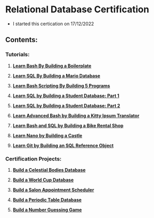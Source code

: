 # Relational Database Certification

* I started this certication on 17/12/2022

## Contents:

### Tutorials:

1) [**Learn Bash By Building a Boilerplate**](01%20-%20Learn%20Bash%20by%20Building%20a%20Boilerplate)

2) [**Learn SQL By Building a Mario Database**](02%20-%20Learn%20SQL%20By%20Building%20a%20Mario%20Database)

3) [**Learn Bash Scripting By Building 5 Programs**](/03%20-%20Relational%20Database/04%20-%20Learn%20Bash%20Scripting%20By%20Building%205%20Programs)

4) [**Learn SQL by Building a Student Database: Part 1**](/03%20-%20Relational%20Database/05%20-%20Learn%20SQL%20By%20Building%20a%20Student%20Database%20(Part%201))

5) [**Learn SQL by Building a Student Database: Part 2**](/03%20-%20Relational%20Database/06%20-%20Learn%20SQL%20By%20Building%20a%20Student%20Database%20(Part%202))

6) [**Learn Advanced Bash by Building a Kitty Ipsum Translator**](/03%20-%20Relational%20Database/08%20-%20Learn%20Advanced%20Bash%20by%20Building%20a%20Kitty%20Ipsum%20Translator)

7) [**Learn Bash and SQL by Building a Bike Rental Shop**](/03%20-%20Relational%20Database/09%20-%20Learn%20Bash%20and%20SQL%20by%20Building%20a%20Bike%20Rental%20Shop)

8) [**Learn Nano by Building a Castle**](/03%20-%20Relational%20Database/11%20-%20Learn%20Nano%20by%20Building%20a%20Castle)

9) [**Learn Git by Building an SQL Reference Object**](/03%20-%20Relational%20Database/12%20-%20Learn%20Git%20by%20Building%20an%20SQL%20Reference%20Object)

### Certification Projects:

1) [**Build a Celestial Bodies Database**](03%20-%20Build%20a%20Celestial%20Bodies%20Database)

2) [**Build a World Cup Database**](/03%20-%20Relational%20Database/07%20-%20Build%20a%20World%20Cup%20Database)

3) [**Build a Salon Appointment Scheduler**](/03%20-%20Relational%20Database/10%20-%20Build%20a%20Salon%20Appointment%20Scheduler)

4) [**Build a Periodic Table Database**]()

5) [**Build a Number Guessing Game**]()
